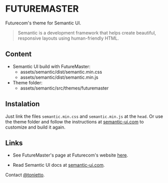 # FUTUREMASTER #

Futurecom's theme for Semantic UI.

> Semantic is a development framework that helps create beautiful, responsive layouts using human-friendly HTML.

## Content ##

* Semantic UI build with FutureMaster:
    * assets/semantic/dist/semantic.min.css
    * assets/semantic/dist/semantic.min.js
* Theme folder:
    * assets/semantic/src/themes/futuremaster

## Instalation ##

Just link the files `semantic.min.css` and `semantic.min.js` at the `head`. Or use the theme folder and follow the instructions at [semantic-ui.com](http://semantic-ui.com/introduction/build-tools.html) to customize and build it again.

## Links ##

* See FutureMaster's page at Futurecom's website [here](http://en.futurecom.com.br/futuremaster). 

* Read Semantic UI docs at [semantic-ui.com](http://semantic-ui.com/).

Contact [@tonietto](http://twitter.com/tonietto).

